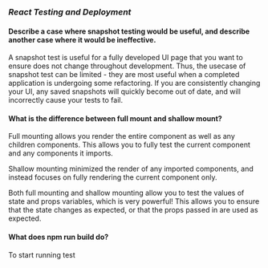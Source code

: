 ### *React Testing and Deployment*

#### Describe a case where snapshot testing would be useful, and describe another case where it would be ineffective.
A snapshot test is useful for a fully developed UI page that you want to ensure does not change throughout development. Thus, the usecase of snapshot test can be limited - they are most useful when a completed application is undergoing some refactoring. If you are consistently changing your UI, any saved snapshots will quickly become out of date, and will incorrectly cause your tests to fail.

#### What is the difference between full mount and shallow mount?
Full mounting allows you render the entire component as well as any children components. This allows you to fully test the current component and any components it imports. 

Shallow mounting minimized the render of any imported components, and instead focuses on fully rendering the current component only. 

Both full mounting and shallow mounting allow you to test the values of state and props variables, which is very powerful! This allows you to ensure that the state changes as expected, or that the props passed in are used as expected.

#### What does npm run build do?
To start running test
